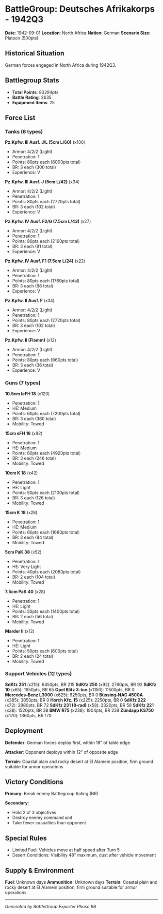 # BattleGroup: Deutsches Afrikakorps - 1942Q3

**Date**: 1942-09-01
**Location**: North Africa
**Nation**: German
**Scenario Size**: Platoon (500pts)

## Historical Situation

German forces engaged in North Africa during 1942Q3.

## Battlegroup Stats

- **Total Points**: 83294pts
- **Battle Rating**: 2635
- **Equipment Items**: 25

## Force List

### Tanks (6 types)

**Pz.Kpfw. III Ausf. J/L (5cm L/60)** (x100)
- Armor: 4/2/2 (Light)
- Penetration: 1
- Points: 80pts each (8000pts total)
- BR: 3 each (300 total)
- Experience: V

**Pz.Kpfw. III Ausf. J (5cm L/42)** (x34)
- Armor: 4/2/2 (Light)
- Penetration: 1
- Points: 80pts each (2720pts total)
- BR: 3 each (102 total)
- Experience: V

**Pz.Kpfw. IV Ausf. F2/G (7.5cm L/43)** (x27)
- Armor: 4/2/2 (Light)
- Penetration: 1
- Points: 80pts each (2160pts total)
- BR: 3 each (81 total)
- Experience: V

**Pz.Kpfw. IV Ausf. F1 (7.5cm L/24)** (x22)
- Armor: 4/2/2 (Light)
- Penetration: 1
- Points: 80pts each (1760pts total)
- BR: 3 each (66 total)
- Experience: V

**Pz.Kpfw. II Ausf. F** (x34)
- Armor: 4/2/2 (Light)
- Penetration: 1
- Points: 80pts each (2720pts total)
- BR: 3 each (102 total)
- Experience: V

**Pz.Kpfw. II (Flamm)** (x12)
- Armor: 4/2/2 (Light)
- Penetration: 1
- Points: 80pts each (960pts total)
- BR: 3 each (36 total)
- Experience: V

### Guns (7 types)

**10.5cm leFH 18** (x120)
- Penetration: 1
- HE: Medium
- Points: 60pts each (7200pts total)
- BR: 3 each (360 total)
- Mobility: Towed

**15cm sFH 18** (x82)
- Penetration: 1
- HE: Medium
- Points: 60pts each (4920pts total)
- BR: 3 each (246 total)
- Mobility: Towed

**10cm K 18** (x42)
- Penetration: 1
- HE: Light
- Points: 50pts each (2100pts total)
- BR: 3 each (126 total)
- Mobility: Towed

**15cm K 18** (x28)
- Penetration: 1
- HE: Medium
- Points: 60pts each (1680pts total)
- BR: 3 each (84 total)
- Mobility: Towed

**5cm PaK 38** (x52)
- Penetration: 1
- HE: Very Light
- Points: 40pts each (2080pts total)
- BR: 2 each (104 total)
- Mobility: Towed

**7.5cm PaK 40** (x28)
- Penetration: 1
- HE: Light
- Points: 50pts each (1400pts total)
- BR: 2 each (56 total)
- Mobility: Towed

**Marder II** (x12)
- Penetration: 1
- HE: Light
- Points: 50pts each (600pts total)
- BR: 2 each (24 total)
- Mobility: Towed

### Support Vehicles (12 types)

**SdKfz 251** (x215): 6450pts, BR 215
**SdKfz 250** (x92): 2760pts, BR 92
**SdKfz 10** (x65): 1950pts, BR 65
**Opel Blitz 3-ton** (x1150): 11500pts, BR 0
**Mercedes-Benz L3000** (x625): 6250pts, BR 0
**Büssing-NAG 4500A** (x385): 3850pts, BR 0
**Horch Kfz. 15** (x225): 2250pts, BR 0
**SdKfz 222** (x72): 2880pts, BR 72
**SdKfz 231 (8-rad)** (x58): 2320pts, BR 58
**SdKfz 221** (x38): 1520pts, BR 38
**BMW R75** (x238): 1904pts, BR 238
**Zündapp KS750** (x170): 1360pts, BR 170

## Deployment

**Defender**: German forces deploy first, within 18" of table edge

**Attacker**: Opponent deploys within 12" of opposite edge

**Terrain**: Coastal plain and rocky desert at El Alamein position, firm ground suitable for armor operations

## Victory Conditions

**Primary**: Break enemy Battlegroup Rating (BR)

**Secondary**:
- Hold 2 of 3 objectives
- Destroy enemy command unit
- Take fewer casualties than opponent

## Special Rules

- Limited Fuel: Vehicles move at half speed after Turn 5
- Desert Conditions: Visibility 48" maximum, dust after vehicle movement

## Supply & Environment

**Fuel**: Unknown days
**Ammunition**: Unknown days
**Terrain**: Coastal plain and rocky desert at El Alamein position, firm ground suitable for armor operations

---

*Generated by BattleGroup Exporter Phase 9B*
